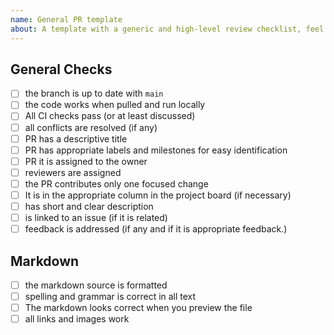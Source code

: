 ```yaml
---
name: General PR template
about: A template with a generic and high-level review checklist, feel free to modify the checklists based on your PR.  
---
```


<!--
  make this PR easy to find:

  - assign and add reviewers
  - add any helpful labels
  - connect it to a milestone (if necessary)
  - link it with an issue (if necessary)
-->

<!-- A clear and concise description of what the Pull Request is about. -->

## General Checks

- [ ] the branch is up to date with `main`
- [ ] the code works when pulled and run locally
- [ ] All CI checks pass (or at least discussed)
- [ ] all conflicts are resolved (if any)
- [ ] PR has a descriptive title
- [ ] PR has appropriate labels and milestones for easy identification
- [ ] PR it is assigned to the owner
- [ ] reviewers are assigned
- [ ] the PR contributes only one focused change
- [ ] It is in the appropriate column in the project board (if necessary)
- [ ] has short and clear description
- [ ] is linked to an issue (if it is related)
- [ ] feedback is addressed (if any and if it is appropriate feedback.)

## Markdown

<!-- markdown-specific checks -->

- [ ] the markdown source is formatted
- [ ] spelling and grammar is correct in all text
- [ ] The markdown looks correct when you preview the file
- [ ] all links and images work
